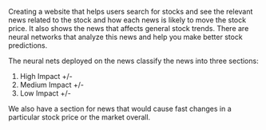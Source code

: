 Creating a website that helps users search for stocks and see the relevant news related to the stock and how each news is likely to move the stock price.  It also shows the news that affects general stock trends. There are neural networks that analyze this news and help you make better stock predictions. 

The neural nets deployed on the news classify the news into three sections:
1. High Impact +/-
2. Medium Impact +/-
3. Low Impact +/-

We also have a section for news that would cause fast changes in a particular stock price or the market overall. 

